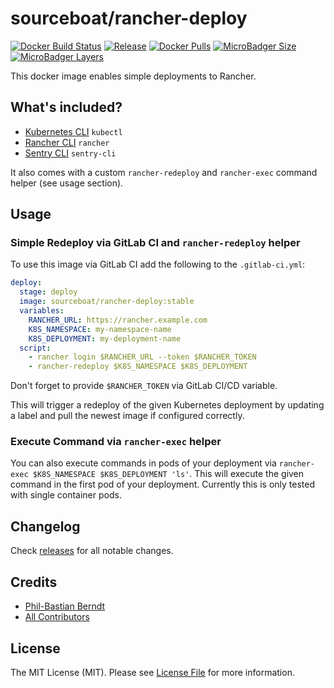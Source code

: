 # sourceboat/rancher-deploy

[![Docker Build Status](https://img.shields.io/docker/cloud/build/sourceboat/rancher-deploy.svg?style=flat-square)](https://hub.docker.com/r/sourceboat/rancher-deploy/builds/)
[![Release](https://img.shields.io/github/release/sourceboat/rancher-deploy.svg?style=flat-square)](https://github.com/sourceboat/rancher-deploy/releases)
[![Docker Pulls](https://img.shields.io/docker/pulls/sourceboat/rancher-deploy.svg?style=flat-square)](https://hub.docker.com/r/sourceboat/rancher-deploy/)
[![MicroBadger Size](https://img.shields.io/microbadger/image-size/sourceboat/rancher-deploy.svg?style=flat-square)](https://microbadger.com/images/sourceboat/rancher-deploy)
[![MicroBadger Layers](https://img.shields.io/microbadger/layers/sourceboat/rancher-deploy.svg?style=flat-square)](https://microbadger.com/images/sourceboat/rancher-deploy)

This docker image enables simple deployments to Rancher.

## What's included?

- [Kubernetes CLI](https://kubernetes.io/docs/tasks/tools/install-kubectl/) `kubectl`
- [Rancher CLI](https://rancher.com/docs/rancher/v2.x/en/cli/) `rancher`
- [Sentry CLI](https://docs.sentry.io/cli/) `sentry-cli`

It also comes with a custom `rancher-redeploy` and `rancher-exec` command helper (see usage section).

## Usage

### Simple Redeploy via GitLab CI and `rancher-redeploy` helper

To use this image via GitLab CI add the following to the `.gitlab-ci.yml`:

```yml
deploy:
  stage: deploy
  image: sourceboat/rancher-deploy:stable
  variables:
    RANCHER_URL: https://rancher.example.com
    K8S_NAMESPACE: my-namespace-name
    K8S_DEPLOYMENT: my-deployment-name
  script:
    - rancher login $RANCHER_URL --token $RANCHER_TOKEN
    - rancher-redeploy $K8S_NAMESPACE $K8S_DEPLOYMENT
```

Don't forget to provide `$RANCHER_TOKEN` via GitLab CI/CD variable.

This will trigger a redeploy of the given Kubernetes deployment by updating a label
and pull the newest image if configured correctly.

### Execute Command via `rancher-exec` helper

You can also execute commands in pods of your deployment via `rancher-exec $K8S_NAMESPACE $K8S_DEPLOYMENT 'ls'`.
This will execute the given command in the first pod of your deployment.
Currently this is only tested with single container pods.

## Changelog

Check [releases](https://github.com/sourceboat/rancher-deploy/releases) for all notable changes.

## Credits

- [Phil-Bastian Berndt](https://github.com/pehbehbeh)
- [All Contributors](https://github.com/sourceboat/rancher-deploy/graphs/contributors)

## License

The MIT License (MIT). Please see [License File](LICENSE.md) for more information.
